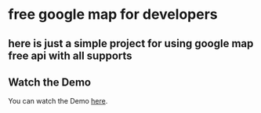 # free google map for developers

## here is just a simple project for using google map free api with all supports


## Watch the Demo

You can watch the Demo [here](video_2024-08-31_18-21-19.mp4).
